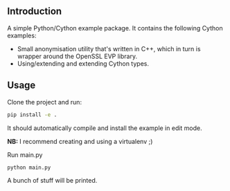 Introduction
------------

A simple Python/Cython example package. It contains the following Cython examples:

* Small anonymisation utility that's written in C++, which in 
turn is wrapper around the OpenSSL EVP library.
* Using/extending and extending Cython types.



Usage
-----

Clone the project and run:

```bash
pip install -e .
```

It should automatically compile and install the example in edit mode.

**NB:** I recommend creating and using a virtualenv ;)

Run main.py
```bash
python main.py
```

A bunch of stuff will be printed.

